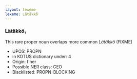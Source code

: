 ```yaml
---
layout: lexeme
lexeme: Lätäkkö
---
```


###  Lätäkkö₁

This rare proper noun overlaps more common *Lätäkkö* (FIXME)
* UPOS:  PROPN
* in KOTUS dictionary under:  4
* Origin:  finer
* Possible NER class:  GEO
* Blacklisted:  PROPN-BLOCKING


